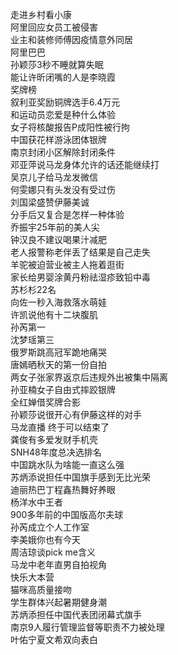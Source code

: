 走进乡村看小康  
阿里回应女员工被侵害  
业主和装修师傅因疫情意外同居  
阿里巴巴  
孙颖莎3秒不睡就算失眠  
能让许昕闭嘴的人是李晓霞  
奖牌榜  
叙利亚奖励铜牌选手6.4万元  
和运动员恋爱是种什么体验  
女子将核酸报告P成阳性被行拘  
中国获花样游泳团体银牌  
南京封闭小区解除封闭条件  
邓亚萍说马龙身体允许的话还能继续打  
吴京儿子给马龙发微信  
何雯娜只有头发没有受过伤  
刘国梁盛赞伊藤美诚  
分手后又复合是怎样一种体验  
乔振宇25年前的美人尖  
钟汉良不建议喝果汁减肥  
老人报警称老伴丢了结果是自己走失  
羊驼被迫营业被主人拖着逛街  
家长给男婴涂黄丹粉祛湿疹致铅中毒  
苏杉杉22名  
向佐一秒入海救落水萌娃  
许凯说他有十二块腹肌  
孙芮第一  
沈梦瑶第三  
俄罗斯跳高冠军跪地痛哭  
唐嫣晒秋天的第一份自拍  
两女子张家界返京后违规外出被集中隔离  
孙亚楠女子自由式摔跤银牌  
全红婵借奖牌合影  
孙颖莎说很开心有伊藤这样的对手  
马龙直播 终于可以结束了  
龚俊有多爱发财手机壳  
SNH48年度总决选排名  
中国跳水队为啥能一直这么强  
苏炳添说担任中国旗手感到无比光荣  
迪丽热巴丁程鑫热舞好养眼  
杨洋水中王者  
900多年前的中国版高尔夫球  
孙芮成立个人工作室  
李美娥你也有今天  
周洁琼谈pick me含义  
马龙中老年直男自拍视角  
快乐大本营  
猫咪高质量接吻  
学生群体兴起暑期健身潮  
苏炳添担任中国代表团闭幕式旗手  
南京9人履行管理监督等职责不力被处理  
叶佑宁夏文希双向表白  
